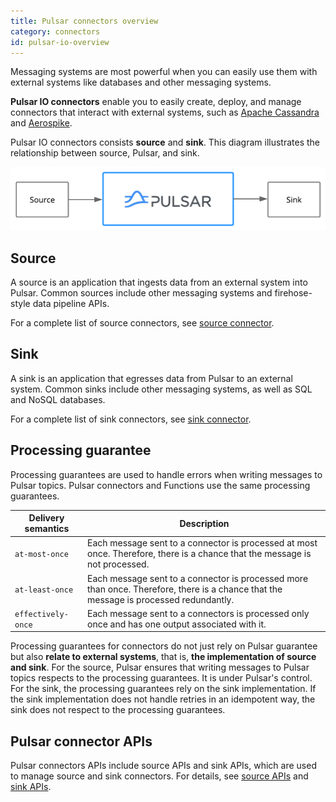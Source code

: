 ```yaml
---
title: Pulsar connectors overview
category: connectors
id: pulsar-io-overview
---
```


Messaging systems are most powerful when you can easily use them with external systems like databases and other messaging systems.

**Pulsar IO connectors** enable you to easily create, deploy, and manage connectors that interact with external systems, such as [Apache Cassandra](https://cassandra.apache.org) and [Aerospike](https://www.aerospike.com).

Pulsar IO connectors consists **source** and **sink**. This diagram illustrates the relationship between source, Pulsar, and sink.

![Pulsar IO connector](../assets/pulsar-io.png)

## Source

A source is an application that ingests data from an external system into Pulsar. Common sources include other messaging systems and firehose-style data pipeline APIs.

For a complete list of source connectors, see [source connector](https://hub.streamnative.io/).

## Sink

A sink is an application that egresses data from Pulsar to an external system. Common sinks include other messaging systems, as well as SQL and NoSQL databases.

For a complete list of sink connectors, see [sink connector](https://hub.streamnative.io/).

## Processing guarantee

Processing guarantees are used to handle errors when writing messages to Pulsar topics. Pulsar connectors and Functions use the same processing guarantees.

| Delivery semantics | Description |
| ------------------| ------- |
| `at-most-once` | Each message sent to a connector is processed at most once. Therefore, there is a chance that the message is not processed. |
| `at-least-once`  | Each message sent to a connector is processed more than once. Therefore, there is a chance that the message is processed redundantly. |
| `effectively-once` | Each message sent to a connectors is processed only once and has one output associated with it.|

Processing guarantees for connectors do not just rely on Pulsar guarantee but also **relate to external systems**, that is, **the implementation of source and sink**. For the source, Pulsar ensures that writing messages to Pulsar topics respects to the processing guarantees. It is under Pulsar's control. For the sink, the processing guarantees rely on the sink implementation. If the sink implementation does not handle retries in an idempotent way, the sink does not respect to the processing guarantees.

## Pulsar connector APIs

Pulsar connectors APIs include source APIs and sink APIs, which are used to manage source and sink connectors. For details, see [source APIs](https://pulsar.apache.org/source-rest-api/) and [sink APIs](https://pulsar.apache.org/sink-rest-api/).